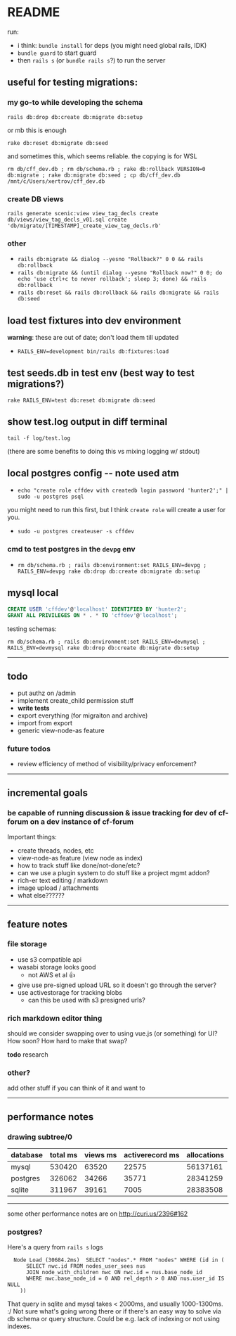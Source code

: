# README

run:

* i think: `bundle install` for deps (you might need global rails, IDK)
* `bundle guard` to start guard
* then `rails s` (or `bundle rails s`?) to run the server 

## useful for testing migrations:

### my go-to while developing the schema

```
rails db:drop db:create db:migrate db:setup
```

or mb this is enough

```
rake db:reset db:migrate db:seed
```

and sometimes this, which seems reliable. the copying is for WSL

```
rm db/cff_dev.db ; rm db/schema.rb ; rake db:rollback VERSION=0 db:migrate ; rake db:migrate db:seed ; cp db/cff_dev.db /mnt/c/Users/xertrov/cff_dev.db
```

### create DB views

```
rails generate scenic:view view_tag_decls create db/views/view_tag_decls_v01.sql create 'db/migrate/[TIMESTAMP]_create_view_tag_decls.rb'
```

### other

* `rails db:migrate && dialog --yesno "Rollback?" 0 0 && rails db:rollback`
* `rails db:migrate && (until dialog --yesno "Rollback now?" 0 0; do echo 'use ctrl+c to never rollback'; sleep 3; done) && rails db:rollback`
* `rails db:reset && rails db:rollback && rails db:migrate && rails db:seed`

## load test fixtures into dev environment

**warning**: these are out of date; don't load them till updated

* `RAILS_ENV=development bin/rails db:fixtures:load`

## test seeds.db in test env (best way to test migrations?)

`rake RAILS_ENV=test db:reset db:migrate db:seed`

## show test.log output in diff terminal

`tail -f log/test.log`

(there are some benefits to doing this vs mixing logging w/ stdout)

## local postgres config -- note used atm

* `echo "create role cffdev with createdb login password 'hunter2';" | sudo -u postgres psql`

you might need to run this first, but I think `create role` will create a user for you. 

* `sudo -u postgres createuser -s cffdev`

### cmd to test postgres in the `devpg` env

* `rm db/schema.rb ; rails db:environment:set RAILS_ENV=devpg ; RAILS_ENV=devpg rake db:drop db:create db:migrate db:setup`

## mysql local

```sql
CREATE USER 'cffdev'@'localhost' IDENTIFIED BY 'hunter2';
GRANT ALL PRIVILEGES ON * . * TO 'cffdev'@'localhost';
```

testing schemas:

```
rm db/schema.rb ; rails db:environment:set RAILS_ENV=devmysql ; RAILS_ENV=devmysql rake db:drop db:create db:migrate db:setup
```

-----

## todo

* put authz on /admin
* implement create_child permission stuff
* **write tests**
* export everything (for migraiton and archive)
* import from export
* generic view-node-as feature

### future todos

* review efficiency of method of visibility/privacy enforcement? 

-----

## incremental goals

### be capable of running discussion & issue tracking for dev of cf-forum on a dev instance of cf-forum

Important things: 

* create threads, nodes, etc
* view-node-as feature (view node as index)
* how to track stuff like done/not-done/etc?
* can we use a plugin system to do stuff like a project mgmt addon?
* rich-er text editing / markdown
* image upload / attachments
* what else??????

----

## feature notes

### file storage

* use s3 compatible api
* wasabi storage looks good
  * not AWS et al :thumbsup:
* give use pre-signed upload URL so it doesn't go through the server?
* use activestorage for tracking blobs
  * can this be used with s3 presigned urls?

### rich markdown editor thing

should we consider swapping over to using vue.js (or something) for UI? How soon? How hard to make that swap?

**todo** research

### other?

add other stuff if you can think of it and want to

----

## performance notes

### drawing subtree/0

| database | total ms | views ms | activerecord ms | allocations |
|---|---|---|---|---|
| mysql | 530420 | 63520 | 22575 | 56137161 | 
| postgres | 326062 | 34266 | 35771 | 28341259 |
| sqlite | 311967 | 39161 | 7005 | 28383508 |

----

some other performance notes are on <http://curi.us/2396#162>

### postgres?

Here's a query from `rails s` logs

```
  Node Load (30684.2ms)  SELECT "nodes".* FROM "nodes" WHERE (id in (
      SELECT nwc.id FROM nodes_user_sees nus
      JOIN node_with_children nwc ON nwc.id = nus.base_node_id
      WHERE nwc.base_node_id = 0 AND rel_depth > 0 AND nus.user_id IS NULL
    ))
```

That query in sqlite and mysql takes < 2000ms, and usually 1000-1300ms. :/ Not sure what's going wrong there or if there's an easy way to solve via db schema or query structure. Could be e.g. lack of indexing or not using indexes.